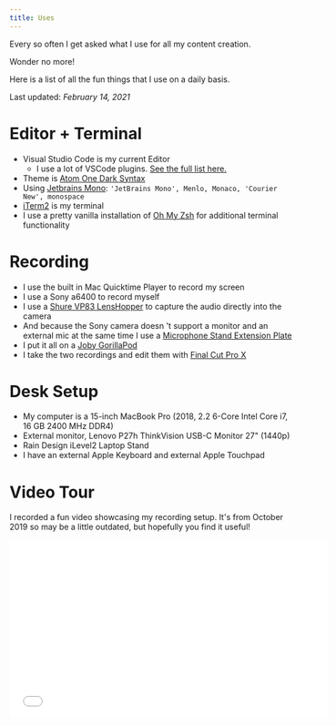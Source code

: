 ```yaml
---
title: Uses
---
```


Every so often I get asked what I use for all my content creation.

Wonder no more!

Here is a list of all the fun things that I use on a daily basis.

Last updated: _February 14, 2021_

# Editor + Terminal

- Visual Studio Code is my current Editor
  - I use a lot of VSCode plugins. [See the full list here.](https://gist.github.com/hswolff/3da81efbbfbfa9b284b441df458033a5)
- Theme is [Atom One Dark Syntax](https://github.com/andischerer/vscode-theme-atom-one-dark)
- Using [Jetbrains Mono](https://www.jetbrains.com/lp/mono/): `'JetBrains Mono', Menlo, Monaco, 'Courier New', monospace`
- [iTerm2](https://www.iterm2.com/) is my terminal
- I use a pretty vanilla installation of [Oh My Zsh](https://github.com/robbyrussell/oh-my-zsh) for additional terminal functionality

# Recording

- I use the built in Mac Quicktime Player to record my screen
- I use a Sony a6400 to record myself
- I use a [Shure VP83 LensHopper](https://www.amazon.com/gp/product/B00DU66WWQ/ref=ppx_yo_dt_b_asin_title_o04_s00?ie=UTF8&psc=1) to capture the audio directly into the camera
- And because the Sony camera doesn 't support a monitor and an external mic at the same time I use a [Microphone Stand Extension Plate](https://www.amazon.com/gp/product/B07P8JSV1G/ref=ppx_yo_dt_b_asin_title_o05_s00?ie=UTF8&psc=1)
- I put it all on a [Joby GorillaPod](https://www.amazon.com/gp/product/B003II3FD0/ref=ppx_yo_dt_b_search_asin_title?ie=UTF8&psc=1)
- I take the two recordings and edit them with [Final Cut Pro X](https://www.apple.com/final-cut-pro/)

# Desk Setup

- My computer is a 15-inch MacBook Pro (2018, 2.2 6-Core Intel Core i7, 16 GB 2400 MHz DDR4)
- External monitor, Lenovo P27h ThinkVision USB-C Monitor 27" (1440p)
- Rain Design iLevel2 Laptop Stand
- I have an external Apple Keyboard and external Apple Touchpad

# Video Tour

I recorded a fun video showcasing my recording setup. It's from October 2019 so may be a little outdated, but hopefully you find it useful!

<iframe src="//www.youtube.com/embed/VeSahw3jFYw" width="560" height="315" frameborder="0" allowfullscreen="allowfullscreen"></iframe>
